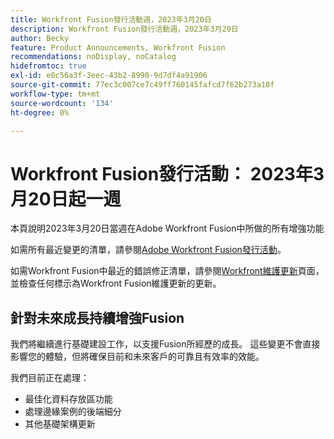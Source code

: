```yaml
---
title: Workfront Fusion發行活動週，2023年3月20日
description: Workfront Fusion發行活動週，2023年3月20日
author: Becky
feature: Product Announcements, Workfront Fusion
recommendations: noDisplay, noCatalog
hidefromtoc: true
exl-id: e0c56a3f-3eec-43b2-8990-9d7df4a91906
source-git-commit: 77ec3c007ce7c49ff760145fafcd7f62b273a18f
workflow-type: tm+mt
source-wordcount: '134'
ht-degree: 0%

---
```


# Workfront Fusion發行活動： 2023年3月20日起一週

本頁說明2023年3月20日當週在Adobe Workfront Fusion中所做的所有增強功能

如需所有最近變更的清單，請參閱[Adobe Workfront Fusion發行活動](/help/workfront-fusion/fusion-product-releases/fusion-release-activity.md)。

如需Workfront Fusion中最近的錯誤修正清單，請參閱[Workfront維護更新](https://experienceleague.adobe.com/docs/workfront-known-issues/releases/current-updates.html)頁面，並檢查任何標示為Workfront Fusion維護更新的更新。

## 針對未來成長持續增強Fusion

我們將繼續進行基礎建設工作，以支援Fusion所經歷的成長。 這些變更不會直接影響您的體驗，但將確保目前和未來客戶的可靠且有效率的效能。

我們目前正在處理：

* 最佳化資料存放區功能
* 處理邊緣案例的後端細分
* 其他基礎架構更新
